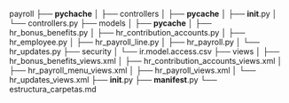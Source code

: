 payroll
├── __pychache__
│
├── controllers
│   ├── __pycache__
│   ├── __init__.py
│   └── controllers.py
├── models
│   ├── __pycache__
│   ├── hr_bonus_benefits.py
│   ├── hr_contribution_accounts.py
│   ├── hr_employee.py
│   ├── hr_payroll_line.py
│   ├── hr_payroll.py
│   └── hr_updates.py
├── security
│   └── ir.model.access.csv
├── views
│   ├── hr_bonus_benefits_views.xml
│   ├── hr_contribution_accounts_views.xml
│   ├── hr_payroll_menu_views.xml
│   ├── hr_payroll_views.xml
│   └── hr_updates_views.xml
├── __init__.py
├── __manifest__.py
└── estructura_carpetas.md

